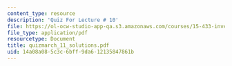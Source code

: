 ```yaml
---
content_type: resource
description: 'Quiz For Lecture # 10'
file: https://ol-ocw-studio-app-qa.s3.amazonaws.com/courses/15-433-investments-spring-2003/14a08a085c3c6bff9da612135847861b_quizmarch_11_solutions.pdf
file_type: application/pdf
resourcetype: Document
title: quizmarch_11_solutions.pdf
uid: 14a08a08-5c3c-6bff-9da6-12135847861b
---
```

